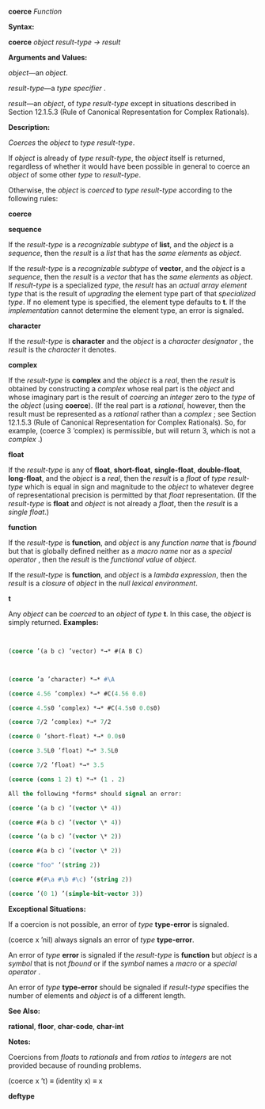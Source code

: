 **coerce** *Function* 



**Syntax:** 



**coerce** *object result-type → result* 



**Arguments and Values:** 



*object*—an *object*. 



*result-type*—a *type specifier* . 



*result*—an *object*, of *type result-type* except in situations described in Section 12.1.5.3 (Rule of Canonical Representation for Complex Rationals). 



**Description:** 



*Coerces* the *object* to *type result-type*. 



If *object* is already of *type result-type*, the *object* itself is returned, regardless of whether it would have been possible in general to coerce an *object* of some other *type* to *result-type*. 



Otherwise, the *object* is *coerced* to *type result-type* according to the following rules: 











**coerce** 



**sequence** 



If the *result-type* is a *recognizable subtype* of **list**, and the *object* is a *sequence*, then the *result* is a *list* that has the *same elements* as *object*. 



If the *result-type* is a *recognizable subtype* of **vector**, and the *object* is a *sequence*, then the *result* is a *vector* that has the *same elements* as *object*. If *result-type* is a specialized *type*, the *result* has an *actual array element type* that is the result of *upgrading* the element type part of that *specialized type*. If no element type is specified, the element type defaults to **t**. If the *implementation* cannot determine the element type, an error is signaled. 



**character** 



If the *result-type* is **character** and the *object* is a *character designator* , the *result* is the *character* it denotes. 



**complex** 



If the *result-type* is **complex** and the *object* is a *real*, then the *result* is obtained by constructing a *complex* whose real part is the *object* and whose imaginary part is the result of *coercing* an *integer* zero to the *type* of the *object* (using **coerce**). (If the real part is a *rational*, however, then the result must be represented as a *rational* rather than a *complex* ; see Section 12.1.5.3 (Rule of Canonical Representation for Complex Rationals). So, for example, (coerce 3 ’complex) is permissible, but will return 3, which is not a *complex* .) 



**float** 



If the *result-type* is any of **float**, **short-float**, **single-float**, **double-float**, **long-float**, and the *object* is a *real*, then the *result* is a *float* of *type result-type* which is equal in sign and magnitude to the *object* to whatever degree of representational precision is permitted by that *float* representation. (If the *result-type* is **float** and *object* is not already a *float*, then the *result* is a *single float*.) 



**function** 



If the *result-type* is **function**, and *object* is any *function name* that is *fbound* but that is globally defined neither as a *macro name* nor as a *special operator* , then the *result* is the *functional value* of *object*. 



If the *result-type* is **function**, and *object* is a *lambda expression*, then the *result* is a *closure* of *object* in the *null lexical environment*. 



**t** 



Any *object* can be *coerced* to an *object* of *type* **t**. In this case, the *object* is simply returned. **Examples:**
```lisp
 

(coerce ’(a b c) ’vector) *→* #(A B C)  



(coerce ’a ’character) *→* #\A 

(coerce 4.56 ’complex) *→* #C(4.56 0.0) 

(coerce 4.5s0 ’complex) *→* #C(4.5s0 0.0s0) 

(coerce 7/2 ’complex) *→* 7/2 

(coerce 0 ’short-float) *→* 0.0s0 

(coerce 3.5L0 ’float) *→* 3.5L0 

(coerce 7/2 ’float) *→* 3.5 

(coerce (cons 1 2) t) *→* (1 . 2) 

All the following *forms* should signal an error: 

(coerce ’(a b c) ’(vector \* 4)) 

(coerce #(a b c) ’(vector \* 4)) 

(coerce ’(a b c) ’(vector \* 2)) 

(coerce #(a b c) ’(vector \* 2)) 

(coerce "foo" ’(string 2)) 

(coerce #(#\a #\b #\c) ’(string 2)) 

(coerce ’(0 1) ’(simple-bit-vector 3)) 


```
**Exceptional Situations:** 



If a coercion is not possible, an error of *type* **type-error** is signaled. 



(coerce x ’nil) always signals an error of *type* **type-error**. 



An error of *type* **error** is signaled if the *result-type* is **function** but *object* is a *symbol* that is not *fbound* or if the *symbol* names a *macro* or a *special operator* . 



An error of *type* **type-error** should be signaled if *result-type* specifies the number of elements and *object* is of a different length. 



**See Also:** 



**rational**, **floor**, **char-code**, **char-int** 



**Notes:** 



Coercions from *floats* to *rationals* and from *ratios* to *integers* are not provided because of rounding problems. 



(coerce x ’t) *≡* (identity x) *≡* x  







**deftype** 



